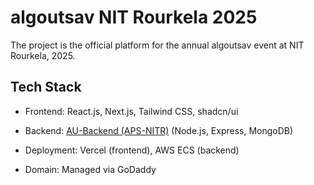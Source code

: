
# algoutsav NIT Rourkela 2025

The project is the official platform for the annual algoutsav event at NIT Rourkela, 2025.

## Tech Stack
- Frontend: React.js, Next.js, Tailwind CSS, shadcn/ui

- Backend: [AU-Backend (APS-NITR)](https://github.com/APS-NITR/AU-Backend) (Node.js, Express, MongoDB)

- Deployment: Vercel (frontend), AWS ECS (backend)

- Domain: Managed via GoDaddy


